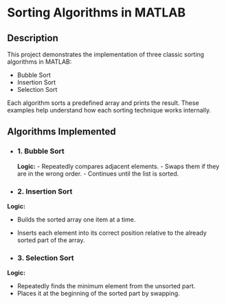 # Sorting Algorithms in MATLAB
## Description
This project demonstrates the implementation of three classic sorting algorithms in MATLAB:
- Bubble Sort
- Insertion Sort
- Selection Sort

Each algorithm sorts a predefined array and prints the result. These examples help understand how each sorting technique works internally.

## Algorithms Implemented
- ### 1. Bubble Sort
   **Logic:**
      - Repeatedly compares adjacent elements.
      - Swaps them if they are in the wrong order.
      - Continues until the list is sorted.

- ### 2. Insertion Sort
**Logic:**
- Builds the sorted array one item at a time.
- Inserts each element into its correct position relative to the already sorted part of the array.


- ### 3. Selection Sort
**Logic:**
- Repeatedly finds the minimum element from the unsorted part.
- Places it at the beginning of the sorted part by swapping.


